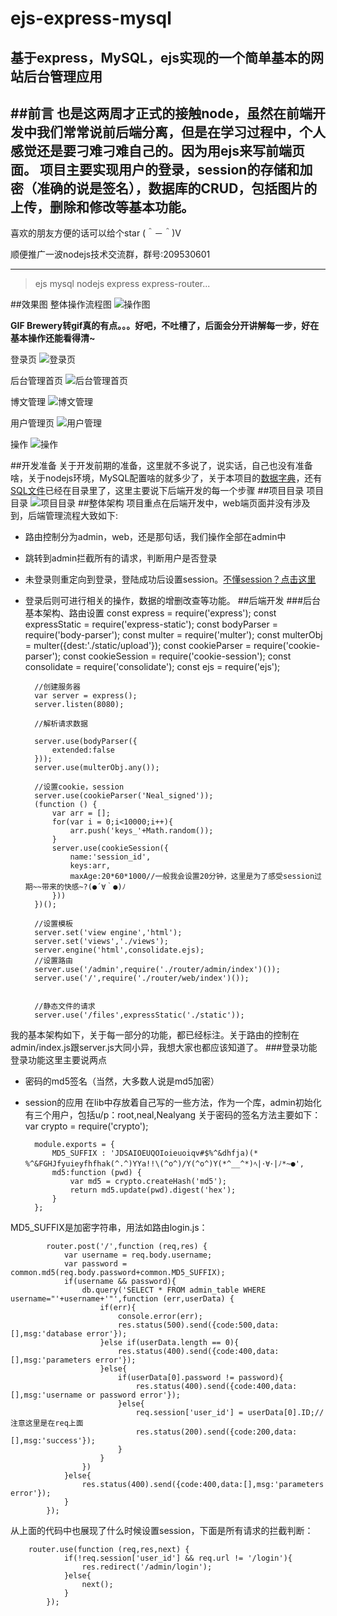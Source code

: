  ejs-express-mysql
 ==
 基于express，MySQL，ejs实现的一个简单基本的网站后台管理应用
 --
##前言
也是这两周才正式的接触node，虽然在前端开发中我们常常说前后端分离，但是在学习过程中，个人感觉还是要刁难刁难自己的。因为用ejs来写前端页面。
项目主要实现用户的登录，session的存储和加密（准确的说是签名），数据库的CRUD，包括图片的上传，删除和修改等基本功能。
---
喜欢的朋友方便的话可以给个star  (＾－＾)V

顺便推广一波nodejs技术交流群，群号:209530601
***

>ejs mysql nodejs express express-router...

##效果图
整体操作流程图
![操作图](./resources/show.gif)

**GIF Brewery转gif真的有点。。。好吧，不吐槽了，后面会分开讲解每一步，好在基本操作还能看得清~**

登录页
![登录页](./resources/login.png)

后台管理首页
![后台管理首页](./resources/index.png)

博文管理
![博文管理](./resources/blog.png)

用户管理页
![用户管理](./resources/user.png)

操作
![操作](./resources/blog_o.png)

##开发准备
关于开发前期的准备，这里就不多说了，说实话，自己也没有准备啥，关于nodejs环境，MySQL配置啥的就多少了，关于本项目的[数据字典](./数据字典.txt)，还有[SQL文件](./resources/blog.sql)已经在目录里了，这里主要说下后端开发的每一个步骤
##项目目录
项目目录
![项目目录](./resources/project_str.png)
##整体架构
项目重点在后端开发中，web端页面并没有涉及到，后端管理流程大致如下:
* 路由控制分为admin，web，还是那句话，我们操作全部在admin中
* 跳转到admin拦截所有的请求，判断用户是否登录
* 未登录则重定向到登录，登陆成功后设置session。[不懂session？点击这里](https://my.oschina.net/Nealyang/blog/844049)
* 登录后则可进行相关的操作，数据的增删改查等功能。
##后端开发
###后台基本架构、路由设置
        const express = require('express');
        const expressStatic = require('express-static');
        const bodyParser = require('body-parser');
        const multer = require('multer');
        const multerObj = multer({dest:'./static/upload'});
        const cookieParser = require('cookie-parser');
        const cookieSession = require('cookie-session');
        const consolidate = require('consolidate');
        const ejs = require('ejs');
        
        //创建服务器
        var server = express();
        server.listen(8080);
        
        //解析请求数据
        
        server.use(bodyParser({
            extended:false
        }));
        server.use(multerObj.any());
        
        //设置cookie，session
        server.use(cookieParser('Neal_signed'));
        (function () {
            var arr = [];
            for(var i = 0;i<10000;i++){
                arr.push('keys_'+Math.random());
            }
            server.use(cookieSession({
                name:'session_id',
                keys:arr,
                maxAge:20*60*1000//一般我会设置20分钟，这里是为了感受session过期~~带来的快感~?(●´∀｀●)ﾉ
            }))
        })();
        
        //设置模板
        server.set('view engine','html');
        server.set('views','./views');
        server.engine('html',consolidate.ejs);
        //设置路由
        server.use('/admin',require('./router/admin/index')());
        server.use('/',require('./router/web/index')());
        
        
        //静态文件的请求
        server.use('/files',expressStatic('./static'));
我的基本架构如下，关于每一部分的功能，都已经标注。关于路由的控制在admin/index.js跟server.js大同小异，我想大家也都应该知道了。
###登录功能
登录功能这里主要说两点
* 密码的md5签名（当然，大多数人说是md5加密）
* session的应用
在lib中存放着自己写的一些方法，作为一个库，admin初始化有三个用户，包括u/p：root,neal,Nealyang
关于密码的签名方法主要如下：
        var crypto = require('crypto');
        
        module.exports = {
            MD5_SUFFIX : 'JDSAIOEUQOIoieuoiqv#$%^&dhfja)(* %^&FGHJfyuieyfhfhak(^.^)YYa!!\(^o^)/Y(^o^)Y(*^__^*)ﾍ|･∀･|ﾉ*~●',
            md5:function (pwd) {
                var md5 = crypto.createHash('md5');
                return md5.update(pwd).digest('hex');
            }
        };
MD5_SUFFIX是加密字符串，用法如路由login.js：

        
            router.post('/',function (req,res) {
                var username = req.body.username;
                var password = common.md5(req.body.password+common.MD5_SUFFIX);
                if(username && password){
                    db.query('SELECT * FROM admin_table WHERE username="'+username+'"',function (err,userData) {
                        if(err){
                            console.error(err);
                            res.status(500).send({code:500,data:[],msg:'database error'});
                        }else if(userData.length == 0){
                            res.status(400).send({code:400,data:[],msg:'parameters error'});
                        }else{
                            if(userData[0].password != password){
                                res.status(400).send({code:400,data:[],msg:'username or password error'});
                            }else{
                                req.session['user_id'] = userData[0].ID;//注意这里是在req上面
                                res.status(200).send({code:200,data:[],msg:'success'});
                            }
                        }
                    })
                }else{
                    res.status(400).send({code:400,data:[],msg:'parameters error'});
                }
            });

从上面的代码中也展现了什么时候设置session，下面是所有请求的拦截判断：

        router.use(function (req,res,next) {
                if(!req.session['user_id'] && req.url != '/login'){
                    res.redirect('/admin/login');
                }else{
                    next();
                }
            });

##




